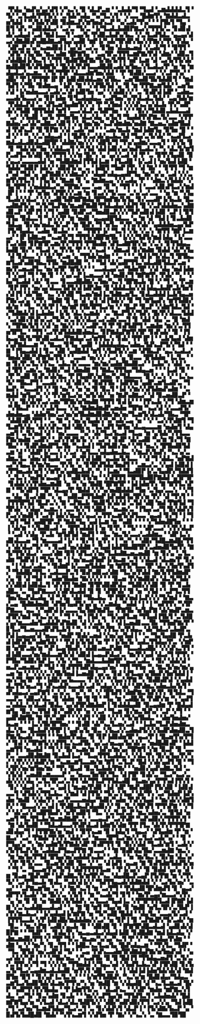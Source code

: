 ▝▛▟▄▝▅▟▚▞▄▞▟▜▝▞▚▃▚▝▉▝▟▃▛▃▆▝▝▃▙▟▞▜▝▜▄▟▝▃▆▟▟▟▟▃▜▝▜▞▝▃▜▃▟▞▛▜▜▞▞▝▃▜▟▞▚▟▄▝▚▞▜▃▚▜▝▝▞▃▃▝█▟▆▜▚▝▇▟▟▃▟▃▅▜▟▟▝▝▚▜▟▞▛▟▉▝▉▟▆▃▛▞▆▜▅▟▚▃▛▝▚▞▃▟▞▜▚▞▝▝▐▜▙▜▝▜▄▝▉▜▝▟▚▝▚▟▉▟▟▃▞▝▃▞▃▝▜▞▃▝▐▞▜▃▟▃▙▟▉▛▇▃▞▞▜▜▜▞▃▝▊▟▊▟▟▞▃▟▄▟▝▃▟▝▇▟▐▃▃▜▝▃▄▞▙▝▛▟▉▃▙▟▚▞▙▃▝▞▃▜▃▟▜▟▃▝▄▃▄▞▟▃▞▟▇▟▉▟▚▟█▟▇▃▟▜▄▞▄▟▉▝▆▛▐▞▚▟▞▜▛▟▛▞▙▞▞▛▇▞▞▜▚▝▛▟▄▝▝▟▛▃▛▃▚▞▚▃▅▟▉▟▐▝▄▞▟▝▃▞▃▝▊▜▅▝▟▃▙▃▅▟▝▞▃▟▞▜▝▝▉▜▜▝▝▟▜▞▚▜▄▜▙▝▆▃▚▟▆▝█▛▇▜▄▝▝▃▄▜▛▃▜▜▜▃▆▛▇▞▛▟▝▟▆▞▝▟▉▃▜▞▟▟█▟▐▞▙▃▜▝▞▜▜▝█▟▇▜▙▛▇▞▜▞▆▞▙▜▜▝▅▛▐▃▆▝▟▝▃▞▙▜▜▞▟▞▆▟█▟▉▜▞▟▜▟▇▜▞▝█▞▟▞▛▟▜▃▃▟█▟▊▃▟▞▅▜▅▃▚▜▃▟▃▞▛▝▅▝▆▝▆▟▄▟▃▞▄▃▆▃▝▞▜▞▜▜▛▝▟▃▃▟▆▜▅▞▟▟▝▝▛▝▉▟▉▞▃▃▞▝▞▃▛▜▚▞▝▟█▞▝▛▐▞▛▜▜▛▐▛▐▛▐▟▊▟▉▟▟▃▅▞▟▜▙▃▝▃▅▜▙▟▊▜▙▜▟▟▊▜▝▝▆▟▜▟▜▝▞▜▙▝▉▟▆▃▄▝▐▟▚▝▇▝▝▞▟▜▙▜▟▝▄▝▉▝▆▝▛▛▇▃▆▜▟▞▝▃▅▜▄▞▟▝▐▞▅▟▅▃▃▞▃▟▞▃▚▛▐▟▉▜▅▝▄▞▝▞▟▟▊▞▞▝▃▝▊▟▛▟▐▟▛▝▃▟▅▃▃▃▟▞▙▃▃▞▄▝▊▛▐▟▅▝▊▜▃▟▄▟▄▃▝▃▟▜▅▞▚▞▛▟▃▟▃▜▟▞▝▃▄▜▟▞▆▝▛▟▟▃▛▟▝▃▝▟▜▃▅▜▄▟▆▜▞▞▚▝▛▝▚▜▅▟▝▞▞▟▚▃▚▞▟▃▙▝▛▞▚▟▛▟▞▞▜▟▉▝█▜▜▟▟▝▆▜▝▃▃▞▟▃▛▃▜▟▛▜▅▝▝▞▝▝▉▞▞▜▟▟▊▃▙▟▃▃▟▝▃▞▝▞▙▟▉▝▄▞▙▝▛▜▅▜▅▝▟▃▞▟▄▝▄▜▄▜▝▜▄▟▟▜▚▛▇▃▜▞▃▃▝▞▛▛▇▟▅▞▃▞▟▞▚▟▇▃▞▟▊▜▝▞▄▜▅▞▆▞▚▃▛▟▆▟▆▞▅▟▇▝▇▃▅▃▚▟▆▜▙▟▟▝▛▟▚▃▛▝█▝▊▛▇▝▞▟▝▃▟▞▚▟▝▝▝▃▅▞▆▃▙▝▆▟▐▟▆▜▄▝▉▜▅▝█▝▝▟▝▞▝▝▚▝▞▃▚▟▄▃▟▝▐▝█▟▜▞▃▞▟▞▄▃▙▃▜▟▝▜▄▞▃▜▞▟▞▝▚▃▟▜▃▞▆▟▃▟▃▟▉▟▃▟█▜▛▝▟▟▇▞▅▞▞▞▝▟█▜▞▜▝▜▚▞▄▟▆▞▃▃▄▜▝▝▛▞▙▝▊▝▊▝▜▟▞▟▞▜▅▝▞▟▟▃▄▜▝▞▚▜▟▝▟▟▐▟▊▞▄▞▅▟▜▃▟▃▚▝▚▝▟▃▜▞▆▜▛▃▟▜▃▜▞▟█▝▉▞▛▜▜▝▞▞▆▝█▞▚▝▄▝▄▞▞▃▟▝▟▝▛▝▃▝▉▜▚▜▄▟▊▝▉▞▄▃▞▃▃▃▃▟▟▝▅▝▜▟█▟▆▟▐▜▜▟▐▃▆▝▐▜▃▟█▝▐▞▃▟▐▝▅▞▙▟▐▟█▝▜▟▟▞▜▟▊▛▐▟▞▞▝▟▉▟▜▞▄▝▃▝▐▟█▜▝▜▅▛▐▜▚▝▟▝▇▞▝▝▊▜▜▝▜▝▆▞▚▟▝▜▟▝▄▝▄▛▇▟▊▞▞▟▆▃▛▞▝▟▄▟▚▟▄▃▄▟▛▜▄▝▆▞▚▞▄▝▃▟▝▞▞▃▆▜▚▜▜▃▜▝▐▜▄▜▞▝▇▃▆▝▊▝▄▝▇▟▆▃▄▝▞▞▃▟▄▝▛▝▝▟▆▃▚▜▟▟▞▝▞▜▄▜▛▜▝▞▅▟▟▟▃▞▚▞▜▛▇▞▃▃▝▃▄▝▉▝▚▝▜▜▝▝▐▝▃▃▞▟▊▟▜▃▞▞▆▟▐▛▐▝▝▝▛▝▅▜▅▝▟▜▛▞▞▃▆▝▆▝▊▃▞▞▜▞▃▃▝▃▚▞▃▞▃▃▝▝▅▝▆▝▚▜▄▜▃▟▞▞▟▃▞▝▞▞▃▟▊▜▟▛▇▛▇▟▄▜▛▜▅▛▇▞▙▜▄▝▊▞▃▃▟▛▐▞▙▃▙▝█▃▃▟▇▟▜▞▄▝▚▜▞▜▃▛▇▞▆▃▅▛▇▟▊▜▜▟▃▟▄▞▟▟▜▝█▝▞▃▛▟▟▟▅▃▚▟▇▟▊▃▛▝▟▛▐▜▝▞▜▝▄▟▉▝▉▟▛▃▞▜▅▟▉▃▛▞▞▞▜▟▚▟▊▟▐▟▉▝▃▛▐▝▉▜▜▜▄▝▉▟▃▃▜▝▚▞▞▞▛▝▆▝▅▟▊▝▄▃▄▟█▜▟▃▃▝▄▝▆▝▟▝▜▟▐▝▊▃▙▟▊▜▟▃▄▝▉▞▅▞▅▟▃▜▞▃▛▝▆▝█▟▚▝▜▝▅▜▃▝▚▜▚▞▛▟▞▝▄▟▟▟▅▃▄▞▙▛▐▜▞▜▄▟▃▝▃▟▅▝▉▃▙▞▝▝▃▝▜▜▛▛▐▞▝▜▃▜▝▞▙▝▞▃▚▝▇▜▜▝▇▛▐▃▆▃▞▝▐▛▐▟▇▃▅▝▚▃▅▜▞▜▝▜▜▜▞▟█▛▇▜▙▝▐▞▞▞▜▟▜▞▆▟▐▟▄▝▐▞▃▃▛▃▞▟▇▝▊▛▇▜▛▃▆▞▛▞▜▜▜▝▛▜▙▟▆▝▟▜▃▟▇▜▛▞▅▝▞▃▚▝▊▜▜▟▄▃▙▟█▝▉▞▚▝▜▃▟▝▄▝▛▞▙▝▛▝▝▞▚▃▟▝▝▟▆▃▟▝▊▞▆▟▆▝▉▟▟▝▟▞▚▜▄▝▟▝▊▟▃▃▝▞▝▟▞▝▛▃▅▝▄▝▜▜▟▞▅▟▆▝▝▃▝▝▝▃▜▟▐▞▜▞▟▃▜▝█▜▙▃▆▜▃▟▚▟▉▜▙▃▜▜▙▝▆▟█▟▉▝▚▝▝▜▟▝▟▞▄▟▛▜▜▃▚▟▃▟▉▜▟▃▛▃▅▝▆▞▛▃▅▃▟▜▃▝▅▞▅▜▛▝▇▜▞▞▝▝▃▃▟▃▄▞▃▞▜▟▅▜▛▝▞▟▝▟▄▝▅▟▐▟▅▜▝▞▄▟▝▜▝▝▇▝▊▝▝▞▄▞▃▛▐▃▅▃▃▞▟▝▅▟▊▞▜▝▇▛▇▜▚▝▛▟▞▝▚▝▝▞▙▞▜▃▟▟▝▟▞▝▊▃▃▝▊▃▃▟█▟▇▞▃▜▅▞▚▃▜▝█▛▇▃▙▝█▝▞▝▜▝▄▝▛▃▆▝▊▛▐▜▚▝▅▞▄▞▟▃▃▜▟▜▞▟▐▟▛▟▆▝█▝▟▟▟▃▙▞▞▟▐▟▄▃▙▟▛▃▙▜▅▜▞▟▐▜▝▟▞▜▅▝▚▃▝▞▛▟█▝▜▃▅▞▆▟▐▃▜▟▇▃▅▜▃▝▊▟▃▟▟▟▐▃▙▜▄▃▅▛▇▞▃▞▄▝▞▜▚▝▜▟▇▝█▝▅▝▟▝▄▜▝▟▐▜▟▞▞▝▉▝▜▝▇▜▄▟▚▝▆▜▜▟▉▞▟▞▆▝▝▜▃▝▚▜▞▛▐▝▅▞▆▛▐▜▙▜▛▜▃▞▆▝▞▝█▃▛▝▉▃▛▝▞▟▆▜▟▃▜▟▝▞▜▟▇▟▞▟▐▃▙▟▆▝▐▞▙▝▟▃▚▃▆▟▞▝▃▝▇▃▛▜▞▞▜▟▚▝█▞▛▞▟▃▃▜▟▟▝▃▞▟▊▞▛▟▚▞▃▞▜▞▚▞▃▜▞▞▟▃▞▃▞▃▆▞▃▃▜▝▊▝▟▟▝▟▄▝▃▝█▝▆▟▚▝▜▛▇▞▙▜▝▞▟▝▅▝▇▞▞▝▝▞▃▟▛▃▜▝▛▝▊▟▜▟▛▜▝▃▆▟▅▝▆▞▞▃▜▜▅▜▛▜▃▝▝▜▜▝▃▞▛▟▜▟▟▟▉▟▅▟▃▝▊▛▇▟▄▛▇▜▚▜▛▝▊▟▚▟▞▝▉▝▐▜▙▃▄▜▙▜▞▜▛▟▊▃▟▃▞▛▇▟▄▞▃▞▆▜▜▃▚▝▊▟▞▝▛▛▐▛▐▝▝▃▙▜▄▟▝▟▆▞▄▛▇▟▃▃▆▝▚▝▇▃▄▝▊▜▄▝▄▟▊▝▐▟▟▟▄▟▄▃▚▟▅▃▜▟▚▃▛▜▞▞▜▟▝▝▇▝▐▜▄▃▟▟▐▝▊▃▝▟▉▝▄▟█▟▟▝▆▜▝▞▙▟▜▞▞▃▆▝▟▜▙▃▛▝▄▃▚▃▟▃▞▜▅▟▞▟█▞▚▛▇▜▄▜▜▞▝▝▃▃▅▝▅▞▞▞▝▃▞▝▄▝▉▃▃▝█▜▟▟▅▝▐▃▜▃▝▝▆▝▊▞▛▃▜▃▚▜▚▃▝▃▙▃▜▞▃▃▃▝▆▞▆▞▄▟▅▜▙▟▉▃▞▝▐▃▙▞▚▝▟▟▝▃▟▝█▜▝▃▆▞▃▝▇▟▊▞▚▟▝▟▅▟▇▝▜▝▇▟▃▜▜▜▄▞▜▟▄▃▅▝▝▝▐▃▟▝▉▝▝▞▛▝▚▟▉▝▊▟▚▞▟▞▆▃▝▛▐▜▄▟▛▞▅▜▅▞▚▞▜▟▃▃▃▝█▝▞▃▚▝▞▝▐▃▚▃▜▞▝▜▙▃▛▜▝▃▃▟▞▝▝▟▝▟▊▞▚▝▉▟▜▜▙▝▐▟▛▛▇▝▄▟▛▃▆▜▃▟▛▃▝▜▙▟▚▝▚▃▃▟▜▝▞▝█▝▅▞▚▝▅▝▅▝▉▝▉▃▜▝▐▟▝▞▆▞▞▟▜▟▅▟▚▟▆▝▝▃▆▟▟▝▆▜▄▞▚▝▞▝▛▞▆▜▃▞▅▝▅▜▞▟▞▝▅▝▇▟▚▟▇▃▞▝▟▝▉▃▅▟▉▃▛▝▝▞▄▝▉▞▟▞▛▃▞▃▆▞▜▛▇▞▅▜▅▟▇▝▜▜▜▝▊▟▐▞▝▝▐▜▚▃▙▝▞▜▝▟▆▃▆▝▚▜▙▃▛▝▝▝▞▃▙▜▃▃▝▞▅▝▇▟▆▟▆▟▛▃▅▟▅▝▜▛▇▝▚▃▞▟▝▞▃▃▟▜▞▟▅▟▅▃▄▝▟▟▅▜▅▞▃▞▅▞▅▜▙▟▆▟▉▟▇▞▆▞▅▞▜▃▆▜▞▟▃▟▞▜▙▃▝▜▛▝▟▟▊▟▛▞▛▜▝▝▃▝▇▝▚▝▅▞▄▜▄▟▞▞▚▞▚▟▞▃▄▝▅▝▝▞▝▃▞▞▛▟▇▜▝▜▜▃▆▜▞▟▃▝▟▞▞▟▚▃▜▟▝▟█▞▄▝▜▃▚▟▜▝▇▜▅▝▟▃▄▃▃▃▆▝▅▟▅▜▝▟▄▃▅▜▝▃▜▞▅▟▝▟▝▝▅▞▃▃▃▝▚▞▝▟▞▜▃▞▙▃▟▝▜▃▄▝▆▝▄▜▟▞▚▜▜▃▃▛▇▞▅▟▆▝▃▟▛▞▝▃▛▞▛▟▜▞▙▝▞▝▃▞▚▝▊▟▛▝▟▞▃▟▉▝▚▞▆▝▊▞▜▝▇▜▙▞▝▝▊▟▛▟▆▟▛▜▃▜▙▝▚▃▙▟▐▝▜▟▜▟▊▞▆▞▝▞▜▝▅▃▚▝█▜▙▟▉▜▟▃▆▝▟▝▝▟▟▛▐▞▃▃▚▝▞▃▞▝▅▜▃▃▚▟▄▟▅▃▙▃▝▞▆▃▛▞▙▟▚▝▚▃▚▞▃▟▆▃▜▃▝▟▅▞▟▜▄▟▞▝▃▞▚▞▛▟▐▟▉▝▄▃▙▞▙▜▃▃▝▝▟▝▜▝▟▟▃▝▅▛▇▟▃▞▚▜▄▃▜▞▆▞▆▃▃▝▛▞▙▝▄▝▊▜▛▟▜▟▄▜▅▟▜▝▝▃▆▃▞▃▝▞▄▟▐▟▉▟▐▞▛▜▅▃▟▞▅▜▝▞▆▜▚▞▄▟█▃▙▟▚▝▚▝▐▃▆▞▝▜▃▟▉▛▐▞▃▜▄▟▛▞▜▟▟▜▝▃▜▃▚▝▅▟▜▞▄▃▄▛▐▝▚▟▊▜▜▞▆▝▝▞▟▜▜▜▝▜▛▜▙▟▉▛▇▟▟▝▄▜▛▜▛▝▊▟▟▞▞▞▛▟▅▃▆▟▊▝▅▝▚▝▅▝▇▟█▝█▛▇▜▛▝▐▟▐▟▅▜▚▝▇▝▇▜▜▃▚▛▇▝▝▜▞▟▛▜▝▜▛▝▟▃▄▞▛▝█▟▟▝▞▞▚▞▅▟█▟▟▟▝▜▅▝▃▜▄▞▃▃▚▝▝▞▜▃▝▟▄▝▊▃▞▟▉▝▚▝▄▝▚▟▉▃▛▜▜▟▅▛▐▟▚▟▟▜▄▜▛▞▅▝▛▞▝▟▝▜▚▜▝▝▐▜▜▜▛▜▟▝█▃▛▃▚▝▇▝▃▛▇▃▙▝▇▟▊▜▞▟▞▟▝▃▜▟▝▟█▝▆▟▝▛▇▜▟▝▜▜▛▟▞▝▞▟▄▞▚▃▆▃▚▝▃▃▜▞▞▜▝▟█▟▝▝▅▃▆▞▃▝▐▜▄▞▃▞▜▝▉▞▟▟▚▜▛▃▞▞▅▟▊▜▝▃▞▛▐▟▞▞▆▃▛▞▄▃▞▃▜▜▚▃▆▜▞▟▜▃▃▝▄▃▟▝▊▞▜▝▐▝▜▝▅▜▝▜▟▝▄▟█▜▛▃▛▝▇▟▞▜▄▝▄▟▐▃▆▝▆▝▚▟▊▝▝▝▝▞▜▟▅▟█▜▅▝▝▝▐▝▟▞▆▝▝▞▙▟▉▃▟▝▃▝█▜▚▟▟▟▐▝▅▝▊▜▚▝▝▜▞▝▝▟▛▃▃▞▝▞▛▞▟▃▛▝▝▃▟▝▞▟▄▝▛▃▙▝▆▜▟▜▟▝▆▟▜▝▝▜▃▝▆▃▜▞▃▃▞▃▟▟▆▃▝▝▟▛▐▃▚▟▊▟▃▃▅▝▜▝▆▃▃▃▟▝▐▞▝▝▊▞▜▝▄▜▚▝▐▝▚▞▚▝▝▟▉▞▜▟█▃▆▟█▞▜▜▚▝▟▞▟▃▞▜▞▝▚▝▊▃▟▝▅▞▟▟▇▝▃▜▄▟▐▟▟▜▙▟█▜▛▞▃▟▅▟▉▜▅▜▚▝▇▜▞▜▜▞▟▃▞▝▃▃▞▟▇▝▉▜▝▟▜▃▞▞▅▞▜▃▙▟▇▃▅▃▅▟▉▝▆▝▊▞▄▝▃▜▃▟▆▝▜▟▛▟▐▝▜▞▆▝▅▝▐▝▅▞▅▃▟▜▅▛▐▞▙▃▆▝▃▜▝▞▟▃▟▝▟▃▅▞▛▝▊▞▄▝▐▝▟▃▞▃▟▃▝▝▉▟▆▛▐▞▃▃▆▜▟▟▅▝▆▝▇▜▜▞▜▃▃▜▛▝▟▃▚▜▅▜▚▟▜▞▝▜▟▟█▞▜▜▃▝▃▟▃▃▛▃▜▝▉▟▚▟▊▃▞▟▇▝▜▃▚▞▛▟▟▝▇▞▙▜▜▟▆▟▛▞▄▝▉▝▟▝▜▟▝▝▚▟▅▜▙▟▅▝▇▞▞▞▞▝▝▝▉▃▅▝▛▞▆▟▉▟▚▝▟▃▜▞▜▟▞▞▞▟▉▟▐▟▉▟▃▜▝▟▚▜▜▝▇▟▆▝▉▜▛▟▉▟▛▟▃▝▜▟▉▞▞▟▉▝▉▝▛▝▊▃▙▟█▃▝▃▝▜▄▛▇▃▃▞▞▟▛▟▃▟▟▝▉▝▊▝▟▜▛▟▞▝▉▝▅▝▚▜▟▝▝▃▛▜▃▜▜▜▅▞▙▃▛▟▃▟▄▝▟▝▚▜▄▝▟▟▝▜▙▃▙▃▝▛▐▜▛▞▅▟▐▃▛▞▞▞▜▞▆▟▝▝▇▃▞▃▄▝█▟▇▟▅▟▊▝▟▜▅▜▄▟▜▞▄▞▄▝▞▃▆▟▄▝▚▟▟▝▐▝▐▝▚▟▜▜▚▝▚▜▛▛▇▃▃▝▄▃▝▞▚▟▛▟▐▞▃▃▃▜▄▜▅▛▇▟▜▃▝▛▇▜▙▝▅▜▄▛▇▝▟▞▅▟▛▃▆▃▟▜▛▞▆▟▝▜▚▃▚▞▄▝▝▜▝▝▅▝▐▜▟▝▄▝▜▞▄▟▜▃▆▝▜▜▄▟▐▜▙▜▝▃▜▟█▞▄▞▆▃▃▟▅▜▃▟▟▟▚▛▇▟▊▝▟▝▞▃▙▝▄▝▝▟▐▃▅▟▊▃▃▜▙▝▜▜▅▛▇▞▛▝▊▜▃▞▜▃▅▃▃▟▛▟▜▃▙▜▝▝▚▝▝▝▜▞▚▜▜▃▚▞▛▟▄▃▝▟▞▜▟▃▞▃▙▟▛▃▛▟▐▃▄▃▄▞▟▝▅▃▃▝▅▟▛▝▉▟▞▃▅▟▝▞▅▞▄▞▙▟▐▝▝▃▝▜▄▜▄▟█▝▛▃▙▟▐▟▛▟▜▞▚▟▆▜▟▞▝▝▛▟▐▞▙▜▟▝▅▝▛▝▐▞▙▞▙▝▄▟▃▜▜▟▄▞▛▃▝▞▆▛▇▝▅▜▛▃▆▞▆▝▚▛▐▃▄▜▙▟▚▝▟▟▊▃▅▃▛▟▇▝▜▃▃▟▃▟█▞▝▞▞▟▚▃▜▜▝▟▐▟▊▃▃▞▅▞▆▟▃▃▆▜▞▟▝▟▉▟▐▃▄▃▛▟▃▞▃▝▆▞▛▞▄▟▝▟▃▞▜▝▛▜▚▝▛▜▙▞▜▟▉▞▙▛▐▃▝▞▙▝▞▜▃▝▆▟▃▃▙▟▇▜▛▝▄▃▞▃▟▃▝▝▉▞▝▟▟▞▟▝▅▃▛▃▅▃▆▃▛▝▜▟▝▝▊▟▜▜▜▟▛▟▄▃▄▞▅▞▝▜▜▝▜▜▅▝▚▝▇▃▜▞▅▞▆▞▄▃▅▝▆▝▞▝▞▞▞▃▚▜▙▜▅▟▐▃▅▟█▝▄▞▃▝▊▟▝▟▜▃▄▞▄▜▙▟▚▜▅▜▟▟▐▝▅▞▞▜▄▜▛▝▛▝▐▟█▞▄▞▙▃▃▃▝▛▐▞▞▝▚▜▄▞▞▛▇▝▚▝▉▟▉▟▛▟▝▞▄▟▟▟▃▜▜▞▅▃▞▜▝▟▚▃▟▟▚▃▃▟▞▃▟▝▚▟▄▞▞▝▟▞▝▟▛▟▆▃▚▟▅▃▙▞▙▜▝▟▚▟▄▃▞▃▄▛▇▜▝▃▚▞▃▝▚▞▚▝▚▝▞▝█▜▟▜▝▟▆▛▇▃▜▟▚▜▚▝▊▜▟▃▝▜▃▃▛▃▝▟▉▃▞▟▃▝█▝▟▟▅▝▇▝█▝█▝▝▜▄▝▆▝▃▟█▞▙▝▛▟▛▞▆▝▚▝▄▟▜▃▚▟▟▃▚▞▟▃▟▝▉▟▃▝▄▞▟▜▛▟▇▟▅▛▐▝▊▟▟▟▄▟▊▝▉▃▄▟▆▝▛▝█▟▄▟▆▜▄▝▉▃▚▃▜▜▟▝▊▞▚▟▛▞▛▝▅▝▞▃▞▝▜▃▆▝▊▞▆▃▜▟▚▞▝▃▛▝▞▜▝▝▄▟▛▟▇▜▙▝▇▝▛▞▚▟▛▝▝▝▞▟▜▝▝▟▉▝▞▞▝▞▜▞▅▜▙▟▃▝▝▟▅▜▅▟▅▞▙▃▅▝▝▝▐▃▚▜▙▜▛▜▅▞▝▝▊▟▉▝▟▞▚▃▜▃▅▞▃▟▝▝▐▃▙▞▜▃▛▟▅▟▆▃▟▃▚▜▃▝█▃▙▟▚▜▜▛▐▝▄▟▚▞▙▝▉▃▝▞▙▃▞▞▃▟▅▟▜▞▞▞▙▟▛▟▅▟▉▃▜▛▇▞▙▃▟▞▝▜▜▝▝▝▇▟▅▜▚▟▃▝▉▝▊▛▐▟▉▟▅▜▛▝▄▃▞▛▐▝█▃▅▜▚▞▛▜▞▝▊▟▝▞▜▛▇▜▞▞▟▜▜▃▚▃▟▜▙▝▄▞▃▞▅▃▄▞▙▞▟▞▃▝▅▟█▟▊▟▛▝▐▟▟▃▆▜▜▝▅▃▟▟▝▝▜▝▞▝█▞▚▃▆▞▆▝▐▟▚▞▆▞▄▞▜▛▇▜▝▞▆▝▉▃▛▝▉▝▃▃▛▃▝▃▃▟▉▟▇▟▇▝▉▃▙▟▐▃▞▝▜▃▄▜▜▜▃▟▟▃▚▝▞▟▃▜▚▝▉▞▄▜▄▞▛▞▚▞▝▞▛▞▞▞▟▟▛▞▆▝▚▃▆▃▆▜▃▃▆▞▆▝▇▜▝▃▜▃▛▝█▟▝▞▟▞▄▟▜▝█▝▝▜▚▜▛▞▅▞▆▜▅▞▆▞▝▜▚▝█▃▟▝▉▃▜▃▙▟▞▛▇▞▝▝▅▟▊▞▄▟▚▟▇▃▜▟▝▃▚▜▞▟▝▃▅▟▉▃▆▃▃▃▛▝▃▝▅▃▃▜▅▜▛▞▜▃▝▟▐▜▛▝▊▟▞▃▝▜▃▞▚▃▞▃▟▞▞▞▞▟▄▝▃▜▃▜▛▃▞▃▜▜▝▟▞▜▜▃▛▜▜▟▃▟█▝▜▃▅▞▄▞▛▜▚▟▐▜▚▜▝▝▊▞▝▟▃▟▝▃▝▝▃▝▄▟▐▝▆▃▆▞▛▟▉▝▐▟▝▟▛▝▇▟▚▟█▛▐▜▞▟▉▝▐▟▊▟▃▃▜▝▟▜▟▞▞▜▜▃▙▃▝▞▆▟▝▟▐▜▜▞▝▜▞▃▚▜▄▞▝▟▞▜▚▝▃▞▜▟▅▛▐▟▚▟▅▝▆▟▊▝▞▟▄▜▚▝▃▞▛▃▃▃▅▟▄▞▜▟▊▞▚▟▅▝▛▟▚▜▄▟▝▝▆▞▟▞▞▟▇▜▛▞▝▝█▃▃▞▞▃▚▟▐▝▛▟█▃▙▃▛▟▄▟▊▞▞▝▊▃▜▃▚▜▛▟▜▝▛▜▚▛▇▝▝▞▜▞▝▟▞▃▞▞▚▟█▜▙▟▚▝▅▜▚▟▉▜▝▜▃▝▞▃▜▃▛▃▛▝▆▃▚▟▅▞▃▝▉▜▟▝▅▃▅▜▝▜▃▜▜▃▙▞▆▃▆▟▇▟▛▃▚▝▃▃▄▃▛▝▃▞▛▟▛▝▚▟▚▟▉▞▞▜▜▜▚▜▝▝▇▝▟▞▙▟▉▝▝▜▟▃▟▃▃▞▛▟▛▟▃▟▐▟▆▜▞▟▆▝▛▛▐▜▃▝▟▞▛▞▛▜▜▛▇▟▊▟▄▞▜▝▐▜▜▛▇▞▅▝▅▟▝▝▉▜▚▃▅▝▉▝▐▟▄▜▝▜▄▃▞▝▟▜▄▟▆▝▛▝▆▝▇▃▞▝▃▞▝▛▇▟▞▜▚▜▚▝▟▟▞▃▞▝▆▃▃▜▛▜▃▞▆▞▞▃▜▃▞▃▟▞▚▞▝▝▊▝▛▜▄▞▄▝▚▝▆▞▄▟▆▜▞▛▇▟▞▟▛▝▊▟▛▜▜▝▊▝▉▞▞▟▟▝▜▃▟▞▆▜▝▃▟▞▞▞▙▜▜▃▛▞▙▝▃▟▟▃▛▜▄▃▛▛▇▝▊▃▃▞▝▝▇▝▉▟▛▟▄▜▙▞▃▃▆▟▇▝▆▃▚▝▆▝▅▞▙▞▛▜▟▝█▜▄▞▅▞▄▟▟▟▚▃▙▞▝▃▟▃▝▝▅▝▆▞▙▃▚▝▉▞▆▝▟▃▚▞▝▞▛▝▊▜▞▃▃▝▉▃▅▜▞▟▉▝█▃▝▞▝▃▝▟▐▟▜▝▄▃▅▝▇▝▊▟▜▟▆▜▟▟▜▞▅▝▝▜▝▃▝▜▃▃▅▜▚▞▜▞▜▝▟▟▜▜▜▜▜▃▅▝▝▛▐▞▄▞▞▝▉▝▉▟▟▝▄▞▄▝▟▝▆▝▉▃▅▝█▟▚▟▛▝▐▟▚▟▇▃▜▞▆▜▛▞▚▃▝▟▄▟█▃▛▃▄▛▐▜▞▛▇▝▆▝▞▜▚▜▞▝▃▞▛▜▄▃▙▝▊▟▃▝▚▟▞▟▐▞▞▝▜▟▜▜▄▃▟▞▟▟▇▟▟▝▞▝▃▞▙▞▅▞▝▃▄▞▝▝▃▛▇▃▆▜▅▝▃▝▞▝▇▞▚▃▜▝▆▝▃▞▛▜▝▝▛▟▄▟▊▜▛▟▆▟▜▝▊▝▄▃▞▟▛▜▚▜▃▟▞▝▅▝█▞▞▃▝▞▙▜▝▝▆▝▚▃▟▞▜▝▊▜▝▝▆▞▛▃▄▞▆▃▃▞▚▜▚▝▄▝▅▝▉▝▊▝▅▝▇▟▊▞▙▜▟▟▚▝▃▜▃▃▞▜▄▟▐▃▝▞▛▜▛▜▜▜▃▟▐▛▇▛▐▟▇▝▞▃▚▃▟▟█▃▃▟▃▟▝▝▄▝▇▝█▝▆▜▝▜▄▞▅▝▉▝▆▟▉▝▅▜▃▜▛▞▃▜▙▛▐▞▛▞▆▃▙▃▞▝▐▞▄▟▄▟▐▞▆▛▇▝▅▝▜▞▚▟█▝█▟▟▝▝▟▄▜▄▝▃▃▄▜▞▃▟▝▐▜▜▜▃▃▙▝▞▛▐▟▊▟█▞▆▟▟▟▅▞▞▃▞▝▅▝▊▛▐▝▉▝▃▛▇▟▛▞▜▞▃▟▞▝▆▝▉▃▝▝▆▃▚▛▇▝▃▟▊▞▄▃▙▝█▝▝▟▉▟█▝▊▝▐▛▇▜▛▟█▃▟▃▟▝▄▟▊▟▞▟▉▛▇▝▝▝▜▟▛▝▃▝▊▟▄▜▚▝▅▃▄▃▟▃▞▟▄▟▐▟▉▝▊▟█▟▇▝▆▟▐▟▃▟▄▝▞▟▆▃▆▟▉▞▛▜▝▞▝▜▛▝▜▞▃▝▆▃▅▞▚▞▄▞▚▃▜▝▛▝▞▝▚▃▚▟▄▞▛▟▆▝▝▟▇▝▄▝▞▝▆▞▚▝▊▃▜▜▝▝▐▟█▃▚▃▜▃▄▜▄▝█▟▚▟▄▃▆▝▝▜▚▜▃▝▜▟▛▝▝▜▃▝█▜▟▝▅▞▃▟▛▟▝▜▞▝▝▃▄▝▛▟▚▃▃▟▅▜▛▟▇▟▄▛▇▞▅▜▅▟▚▟▝▝▄▃▞▟▞▞▚▛▐▝▝▝▞▜▙▞▅▃▝▞▚▃▟▜▙▝█▝█▝█▟▐▜▝▜▜▟▄▃▅▟▜▝▃▜▞▃▞▃▜▜▚▞▞▜▝▜▝▞▞▞▅▝▜▜▅▟▟▝▞▜▄▃▚▟▝▞▙▟▜▃▙▃▚▛▐▜▛▟█▝▊▞▙▃▜▞▜▃▞▃▄▟▆▃▟▃▙▟▉▝▅▜▚▜▝▟█▝▃▃▚▝▐▝▟▟▐▟▐▟▅▜▟▞▟▞▟▝▇▟█▜▅▝▉▜▝▝▊▞▄▛▐▃▜▃▚▞▝▝▐▞▆▜▜▟█▟▚▝▚▃▚▞▆▝█▟▊▟▄▞▜▟▄▃▝▃▆▜▃▞▙▟▉▜▟▞▟▃▆▞▛▜▚▞▚▝▅▝▆▟█▝▆▝▞▟▄▟█▝▟▝▚▃▜▃▆▃▟▝█▞▛▝▚▟▛▜▚▜▚▜▙▟▄▝▝▛▐▟▆▜▜▞▃▝▝▟▃▟▚▃▝▝▞▟▛▝▆▟▅▝▆▛▇▃▚▜▟▃▝▃▞▜▞▝▊▃▚▟▆▝▊▃▙▝▝▝▆▞▞▃▛▜▄▞▆▝▜▜▟▜▃▜▝▃▙▟▅▟▞▝█▟▆▛▇▜▄▞▅▝▚▜▃▟▝▟▃▞▟▃▜▟█▜▞▞▝▟█▞▚▟▛▟▉▞▛▜▝▃▞▞▄▝▜▟▐▟█▞▜▝▃▞▅▞▜▃▆▟▜▟▄▞▜▃▞▃▜▝▃▝▊▞▟▟▚▜▝▟▃▛▐▝▐▜▞▟▇▞▙▃▛▝▄▝▉▟▜▞▙▟█▟▉▝▇▟▞▝▚▜▚▃▆▜▝▞▟▜▅▝▛▝▇▞▝▞▚▃▚▝▃▝▇▃▃▜▉▜▉
